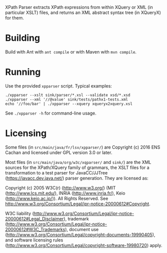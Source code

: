 XPath Parser extracts XPath expressions from within XQuery or XML (in
particular XSLT) files, and returns an XML abstract syntax tree (in
XQueryX) for them.

# Building

Build with Ant with `ant compile` or with Maven with `mvn compile`.


# Running

Use the provided `xpparser` script.  Typical examples: 

  ```shell
  ./xpparser --xslt sink/parser/*.xsl --validate xsd/*.xsd
  ./xpparser --xml '//@value' sink/tests/pathx1-tests.xml
  echo '//foo/bar' | ./xpparser --xquery xqueryx2xquery.xsl
  ```

See `./xpparser -h` for command-line usage. 


# Licensing

Some files (in `src/main/java/fr/lsv/xpparser/`) are Copyright (c)
2016 ENS Cachan and licensed under GPL version 3.0 or later.

Most files (in `src/main/java/org/w3c/xqparser/` and `sink/`) are the
XML sources for the XPath/XQuery family of grammars, the XSLT files
for a transformation to a test parser for JavaCC/JJTree
(https://javacc.dev.java.net/) parser generation.  They are licensed
as:

Copyright (c) 2005 W3C(r) (http://www.w3.org/) (MIT
(http://www.lcs.mit.edu/), INRIA (http://www.inria.fr/), Keio
(http://www.keio.ac.jp/)).  All Rights Reserved.  See
http://www.w3.org/Consortium/Legal/ipr-notice-20000612#Copyright.

W3C liability
(http://www.w3.org/Consortium/Legal/ipr-notice-20000612#Legal_Disclaimer),
trademark
(http://www.w3.org/Consortium/Legal/ipr-notice-20000612#W3C_Trademarks),
document use
(http://www.w3.org/Consortium/Legal/copyright-documents-19990405), and
software licensing rules
(http://www.w3.org/Consortium/Legal/copyright-software-19980720)
apply.

